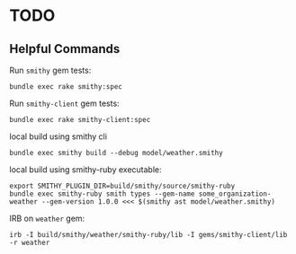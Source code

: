 # TODO

## Helpful Commands

Run `smithy` gem tests:
```
bundle exec rake smithy:spec
```

Run `smithy-client` gem tests:
```
bundle exec rake smithy-client:spec
```

local build using smithy cli
```
bundle exec smithy build --debug model/weather.smithy
```

local build using smithy-ruby executable:
```
export SMITHY_PLUGIN_DIR=build/smithy/source/smithy-ruby
bundle exec smithy-ruby smith types --gem-name some_organization-weather --gem-version 1.0.0 <<< $(smithy ast model/weather.smithy)
```

IRB on `weather` gem:
```
irb -I build/smithy/weather/smithy-ruby/lib -I gems/smithy-client/lib -r weather
```